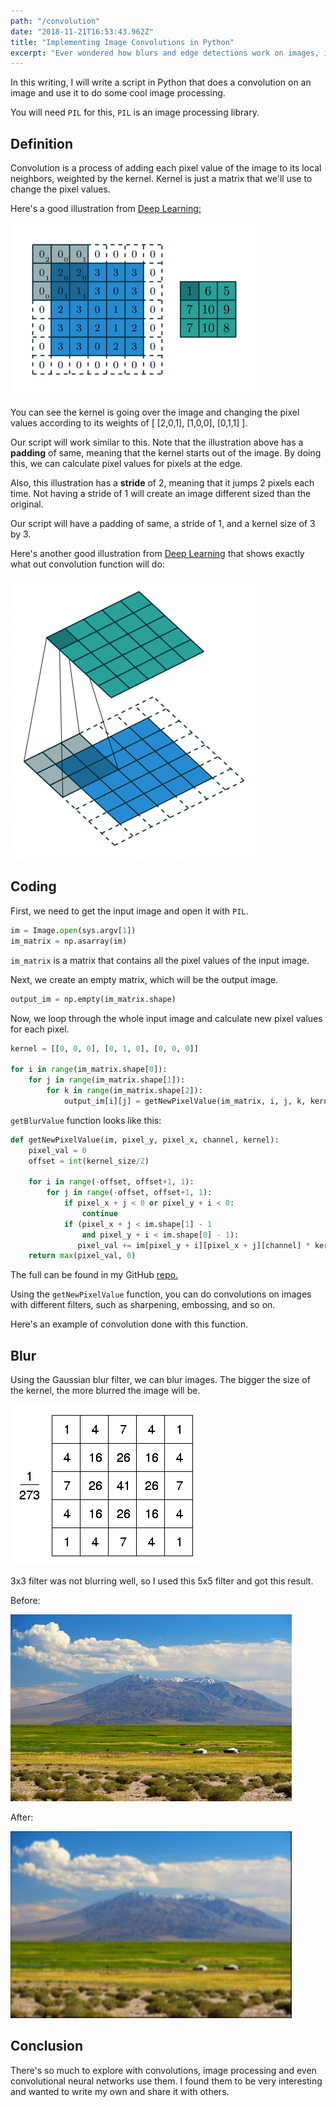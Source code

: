 ```yaml
---
path: "/convolution"
date: "2018-11-21T16:53:43.962Z"
title: "Implementing Image Convolutions in Python"
excerpt: "Ever wondered how blurs and edge detections work on images, it's much simple than you expect. In this writing, I will implement a convolution algorithm and use it to blur and edge detect on images."
---
```


In this writing, I will write a script in Python that does a convolution on an image and use it to do some cool image processing. 

You will need `PIL` for this, `PIL` is an image processing library.

## Definition

Convolution is a process of adding each pixel value of the image to its local neighbors, weighted by the kernel. Kernel is just a matrix that we'll use to change the pixel values.

Here's a good illustration from [Deep Learning:](http://deeplearning.net/software/theano_versions/dev/tutorial/conv_arithmetic.html) 

![](/static/images/convolution.gif?raw=true "Convolution on image")


You can see the kernel is going over the image and changing the pixel values according to its weights of [ [2,0,1], [1,0,0], [0,1,1] ].

Our script will work similar to this. Note that the illustration above has a **padding** of same, meaning that the kernel starts out of the image. By doing this, we can calculate pixel values for pixels at the edge.

Also, this illustration has a **stride** of 2, meaning that it jumps 2 pixels each time. Not having a stride of 1 will create an image different sized than the original.

Our script will have a padding of same, a stride of 1, and a kernel size of 3 by 3.

Here's another good illustration from [Deep Learning](http://deeplearning.net/software/theano_versions/dev/tutorial/conv_arithmetic.html) that shows exactly what out convolution function will do:

![](/static/images/convolution_illustration.gif?raw=true "Convolution on image")

## Coding

First, we need to get the input image and open it with `PIL`.

```python
im = Image.open(sys.argv[1])
im_matrix = np.asarray(im)
```

`im_matrix` is a matrix that contains all the pixel values of the input image.

Next, we create an empty matrix, which will be the output image.

```python
output_im = np.empty(im_matrix.shape)
```

Now, we loop through the whole input image and calculate new pixel values for each pixel.

```python
kernel = [[0, 0, 0], [0, 1, 0], [0, 0, 0]]

for i in range(im_matrix.shape[0]):
    for j in range(im_matrix.shape[1]):
        for k in range(im_matrix.shape[2]):
            output_im[i][j] = getNewPixelValue(im_matrix, i, j, k, kernel)
```

`getBlurValue` function looks like this:
 
```python
def getNewPixelValue(im, pixel_y, pixel_x, channel, kernel):
    pixel_val = 0
    offset = int(kernel_size/2)

    for i in range(-offset, offset+1, 1):
        for j in range(-offset, offset+1, 1):
            if pixel_x + j < 0 or pixel_y + i < 0:
                continue
            if (pixel_x + j < im.shape[1] - 1
                and pixel_y + i < im.shape[0] - 1):
               pixel_val += im[pixel_y + i][pixel_x + j][channel] * kernel[i + offset][j + offset]
    return max(pixel_val, 0)
```

The full can be found in my GitHub [repo.](https://github.com/manlaig/image_convolutions)

Using the `getNewPixelValue` function, you can do convolutions on images with different filters, such as sharpening, embossing, and so on.

Here's an example of convolution done with this function.

## Blur

Using the Gaussian blur filter, we can blur images. The bigger the size of the kernel, the more blurred the image will be.

![](/static/images/Gaussian5x5.jpg?raw=true "3 by 3 Gaussian filter")

3x3 filter was not blurring well, so I used this 5x5 filter and got this result.

Before:

![](/static/images/nature.jpg?raw=true "Before Blurring")

After:

![](/static/images/nature_blurred.jpg?raw=true "After Blurring")

## Conclusion

There's so much to explore with convolutions, image processing and even convolutional neural networks use them. I found them to be very interesting and wanted to write my own and share it with others.
